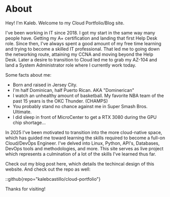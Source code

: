 # About
Hey! I'm Kaleb. Welcome to my Cloud Portfolio/Blog site.

I've been working in IT since 2018. I got my start in the same way many people have. Getting my A+ certification and landing that first Help Desk role. Since then, I've always spent a good amount of my free time learning and trying to become a skilled IT professional. That led me to going down the networking route, attaining my CCNA and moving beyond the Help Desk. Later a desire to transition to Cloud led me to grab my AZ-104 and land a System Administrator role where I currently work today.

Some facts about me:
- Born and raised in Jersey City.
- I'm half Dominican, half Puerto Rican. AKA "Dominerican"
- I watch an unhealthy amount of basketball. My favorite NBA team of the past 15 years is the OKC Thunder. (CHAMPS)
- You probably stand no chance against me in Super Smash Bros. Ultimate.
- I did sleep in front of MicroCenter to get a RTX 3080 during the GPU chip shortage...

In 2025 I've been motivated to transition into the more cloud-native space, which has guided me toward learning the skills required to become a full-on Cloud/DevOps Engineer. I've delved into Linux, Python, API's, Databases, DevOps tools and methodologies, and more. This site serves as live project which represents a culmination of a lot of the skills I've learned thus far.

Check out my blog post here, which details the techincal design of this website. And check out the repo as well:

::github{repo="kalebcastillo/cloud-portfolio"}

Thanks for visiting!
